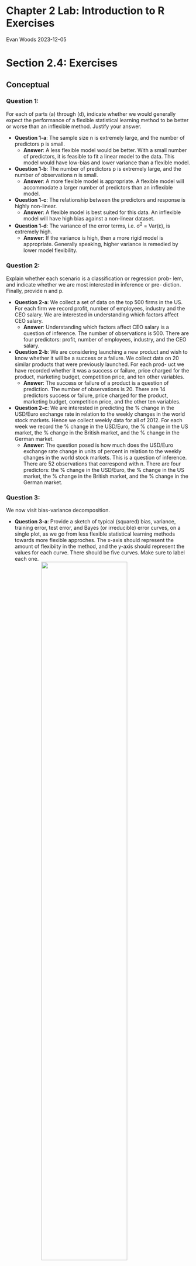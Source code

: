 Chapter 2 Lab: Introduction to R Exercises
================
Evan Woods
2023-12-05

# Section 2.4: Exercises

## Conceptual

### Question 1:

For each of parts (a) through (d), indicate whether we would generally
expect the performance of a flexible statistical learning method to be
better or worse than an inflexible method. Justify your answer.

- **Question 1-a**: The sample size n is extremely large, and the number
  of predictors p is small.
  - **Answer**: A less flexible model would be better. With a small
    number of predictors, it is feasible to fit a linear model to the
    data. This model would have low-bias and lower variance than a
    flexible model.
- **Question 1-b**: The number of predictors p is extremely large, and
  the number of observations n is small.
  - **Answer**: A more flexible model is appropriate. A flexible model
    will accommodate a larger number of predictors than an inflexible
    model.
- **Question 1-c**: The relationship between the predictors and response
  is highly non-linear.
  - **Answer**: A flexible model is best suited for this data. An
    inflexible model will have high bias against a non-linear dataset.
- **Question 1-d**: The variance of the error terms, i.e. σ<sup>2</sup>
  = Var(ε), is extremely high.
  - **Answer**: If the variance is high, then a more rigid model is
    appropriate. Generally speaking, higher variance is remedied by
    lower model flexibility.

### Question 2:

Explain whether each scenario is a classification or regression prob-
lem, and indicate whether we are most interested in inference or pre-
diction. Finally, provide n and p.

- **Question 2-a**: We collect a set of data on the top 500 firms in the
  US. For each firm we record profit, number of employees, industry and
  the CEO salary. We are interested in understanding which factors
  affect CEO salary.
  - **Answer**: Understanding which factors affect CEO salary is a
    question of inference. The number of observations is 500. There are
    four predictors: profit, number of employees, industry, and the CEO
    salary.
- **Question 2-b**: We are considering launching a new product and wish
  to know whether it will be a success or a failure. We collect data on
  20 similar products that were previously launched. For each prod- uct
  we have recorded whether it was a success or failure, price charged
  for the product, marketing budget, competition price, and ten other
  variables.
  - **Answer**: The success or failure of a product is a question of
    prediction. The number of observations is 20. There are 14
    predictors success or failure, price charged for the product,
    marketing budget, competition price, and the other ten variables.
- **Question 2-c**: We are interested in predicting the % change in the
  USD/Euro exchange rate in relation to the weekly changes in the world
  stock markets. Hence we collect weekly data for all of 2012. For each
  week we record the % change in the USD/Euro, the % change in the US
  market, the % change in the British market, and the % change in the
  German market.
  - **Answer**: The question posed is how much does the USD/Euro
    exchange rate change in units of percent in relation to the weekly
    changes in the world stock markets. This is a question of inference.
    There are 52 observations that correspond with n. There are four
    predictors: the % change in the USD/Euro, the % change in the US
    market, the % change in the British market, and the % change in the
    German market.

### Question 3:

We now visit bias-variance decomposition.

- **Question 3-a**: Provide a sketch of typical (squared) bias,
  variance, training error, test error, and Bayes (or irreducible) error
  curves, on a single plot, as we go from less flexible statistical
  learning methods towards more flexible approches. The x-axis should
  represent the amount of flexibiity in the method, and the y-axis
  should represent the values for each curve. There should be five
  curves. Make sure to label each one.
  <img src="Lab_2_Introduction_to_R_Exercises_files/figure-gfm/unnamed-chunk-1-1.png" width="70%" style="display: block; margin: auto;" />

- **Question 3-b**: Explain why each of the five curves has the shape
  displayed in part (a).

  - **Answer**: Bayes (irreducible) error curves are typically
    horizontal at the base of test error. This is because irreducible
    error is irreducible due to observations that are not transparently
    accounted for in the dataset or because there is variation that is
    irreducible. The test error will never be able to minimize beyond
    this line, so the irreducible error is located at the base of the
    test error. As flexibility increases, variance will increase as
    well. This results in an increasing exponential curve as shown in
    the figure above. As the model becomes less flexible, the bias will
    increase. This is because if the data is non-linear, then a linear
    model will never fit all the data appropriately. The training error
    will typically diminish, but the test error may increase in the
    presence of variance or bias.

### Question 4:

You will now think of real-life applications for statistical learning.

- **Question 4-a**: Describe three real-life applications in which
  *classification* might be useful. Describe the response, as well as
  the predictors. Is the goal of each applications inference or
  prediction? Explain your answer.
  - **Answer**:

  1.  Classifying a sample of brain tissue as cancerous or
      non-cancerous. The response is cancerous or non-cancerous. The
      predictors are labeled images of brain tissue. The goal of this
      application is prediction. This is useful because labeled images
      of brain tissue can then be used as a training set to detect
      cancer in sample images of brain tissue that have yet to be
      labeled. Because this is not a question of the relationship
      between any specific feature and the response, this is a question
      of prediction.
  2.  Classifying EEG signals as thoughtful commands. The response is
      the intended command. The predictors are each of the individual
      EEG time-series signals. The goal of this application is to
      predict the intent of a person’s thoughts in order to classify
      groups of signals as potential actions before executing an action
      based on what the user is thinking. This is a question of
      prediction because the topic is predicting a class of intent based
      upon an input time-series signal.
  3.  Classifying patterns of neural activity as associated with a
      particular movement. The response is the movement of a limb. The
      predictor are the EEG signals. This is a question of “What is the
      relationship between neural activity and the movement of a limb?”.
      This is a question of inference because it is seeking to
      understand the relationship between the movement of the body and
      signals from an EEG rather than make a prediction on whether or
      not a limb moved.
- **Question 4-b**: Describe three real-life applications in which
  regression might be useful. Describe the response, as well as the
  predictors. Is the goal of each application inference or prediction?
  Explain your answer.
  - **Answer**:

  1.  Regression might be useful in prediction of the price of a stock
      tomorrow. The response is the price of the stock. The predictors
      are the historical prices of the stock. The goal is a prediction
      of the stock price tomorrow.
  2.  Regression might be useful in prediction of the temperature
      tomorrow. The response is the temperature tomorrow. The predictors
      are historical temperatures. The goal of this application is
      prediction because the actual numerical value of temperature is
      being predicted.
  3.  Regression might be useful in prediction of an EEG signal. The
      response is the next data point of an EEG signal. The predictors
      are the historical data points of the EEG signal. The goal of this
      application is prediction because we are attempting to predict the
      value of the next data point within a time-series EEG signal. This
      is not a question of what is the relationship between the
      predictors and the response, and therefore it is a question of
      prediction rather than inference.
- **Question 4-c**: Describe three real-life applications in which
  *cluster* *analysis* might be useful.
  - **Answer**:

  1.  Cluster analysis might be useful when you need to cluster groups
      of customers by features.
  2.  Cluster analysis might be useful when you need to cluster samples
      of cancerous tissue given a gene expression.
  3.  Cluster analysis might be useful when identifying the geographic
      origin of a person based on their genes.

### Question 5:

What are the advantages and disadvantages of a very flexible (versus a
less flexible) approach for regression or classification? Under what
circumstances might a more flexible approach be preferred to a less
flexible approach? When might a less flexible approach be preferred?

- **Answer**: A flexible approach for regression or classification will
  allow a model to fit on data that is non-linear. If there is a
  linearity in the dataset, then fitting a linear model will result in
  bias error. however, a model that is too flexible will overfit onto
  the dataset. This results in high variance as the model is not general
  enough to handle changes in the data without generating predictions
  that are highly inaccurate. A less flexible approch is preferred when
  the data has a linear form. Fitting a flexible model to a linear
  dataset may result in higher variance than fitting a linear model to
  the same dataset.

### Question 6:

Describe the differences between a parametric and a non-parametric
statistical learning approach. What are the advantages of a parametric
approach to regression or classification (as opposed to a non-parametric
approach)? What are its disadvantages?

- **Answer**: A parametric approach estimates the coefficients of an
  assumed model. A non-parametric statistical learning approach does not
  assume a model and instead fits a spline directly to the data. Only
  the smoothness of the spline is modified in non-parametric statistical
  learning.

### Question 7:

The table below provides a training data set containing six
observations, three predictors, and one qualitative response variable.
Suppose we wish to use this data set to make a prediction ofr Y when
X<sub>1</sub> = X<sub>2</sub> = X<sub>3</sub> = 0

- **Question 7-a**: Compute the Euclidean distance between each
  observation and the test point, X<sub>1</sub> = X<sub>2</sub> =
  X<sub>3</sub> = 0.
  - **Answer**:

<!-- -->

    ## [1] 3.000000 2.000000 3.162278 2.236068 1.414214 1.732051

- **Question 7-b**: What is our prediction with K = 1? Why?
  - **Answer**: The prediction when K = 1 is “Green”. “Green” is the
    value of the closest point (observation 5) to the test point.
- **Question 7-c**: What is our prediction with K = 3? Why?
  - **Answer**: The prediction when K = 3 is “Red”. The values of the
    dependent variables of the three closest points (observations 5, 6,
    & 2 respectively) are “Green”, “Red”, “Red”. There is a 2/3
    probability that the value is “Red” given these three closest
    observations to the test point.
- **Question 7-d**: If the Bayes decision boundary in this problem is
  highly non-linear, then would we expect the *best* value for K to be
  large or small? Why?
  - **Answer**: Given a highly non-linear Bayes decision boundary, I
    expect the *best* value for K to be small. Small values of K allow
    for K to be more flexible which allow the adaptation of non-linear
    data. Larger values of K become more rigid and produce decision
    boundaries that are closer to being linear.

## Applied

### Question 8:

- **Question 8-a**: Use the read.csv() function to read the data into R.
  Call the loaded data college. Make sure that you have the directory
  set to the correct location for the data.
  - **Answer**:

``` r
college <- ISLR2::College
```

- **Question 8-b**: Look at the data using the View() function.
  - **Answer**:

``` r
View(college)
```

- **Question 8-c-i**: Use the summary() function to produce a numerical
  summary of the variables in the data set.
  - **Answer**:

``` r
summary(college)
```

    ##  Private        Apps           Accept          Enroll       Top10perc    
    ##  No :212   Min.   :   81   Min.   :   72   Min.   :  35   Min.   : 1.00  
    ##  Yes:565   1st Qu.:  776   1st Qu.:  604   1st Qu.: 242   1st Qu.:15.00  
    ##            Median : 1558   Median : 1110   Median : 434   Median :23.00  
    ##            Mean   : 3002   Mean   : 2019   Mean   : 780   Mean   :27.56  
    ##            3rd Qu.: 3624   3rd Qu.: 2424   3rd Qu.: 902   3rd Qu.:35.00  
    ##            Max.   :48094   Max.   :26330   Max.   :6392   Max.   :96.00  
    ##    Top25perc      F.Undergrad     P.Undergrad         Outstate    
    ##  Min.   :  9.0   Min.   :  139   Min.   :    1.0   Min.   : 2340  
    ##  1st Qu.: 41.0   1st Qu.:  992   1st Qu.:   95.0   1st Qu.: 7320  
    ##  Median : 54.0   Median : 1707   Median :  353.0   Median : 9990  
    ##  Mean   : 55.8   Mean   : 3700   Mean   :  855.3   Mean   :10441  
    ##  3rd Qu.: 69.0   3rd Qu.: 4005   3rd Qu.:  967.0   3rd Qu.:12925  
    ##  Max.   :100.0   Max.   :31643   Max.   :21836.0   Max.   :21700  
    ##    Room.Board       Books           Personal         PhD        
    ##  Min.   :1780   Min.   :  96.0   Min.   : 250   Min.   :  8.00  
    ##  1st Qu.:3597   1st Qu.: 470.0   1st Qu.: 850   1st Qu.: 62.00  
    ##  Median :4200   Median : 500.0   Median :1200   Median : 75.00  
    ##  Mean   :4358   Mean   : 549.4   Mean   :1341   Mean   : 72.66  
    ##  3rd Qu.:5050   3rd Qu.: 600.0   3rd Qu.:1700   3rd Qu.: 85.00  
    ##  Max.   :8124   Max.   :2340.0   Max.   :6800   Max.   :103.00  
    ##     Terminal       S.F.Ratio      perc.alumni        Expend     
    ##  Min.   : 24.0   Min.   : 2.50   Min.   : 0.00   Min.   : 3186  
    ##  1st Qu.: 71.0   1st Qu.:11.50   1st Qu.:13.00   1st Qu.: 6751  
    ##  Median : 82.0   Median :13.60   Median :21.00   Median : 8377  
    ##  Mean   : 79.7   Mean   :14.09   Mean   :22.74   Mean   : 9660  
    ##  3rd Qu.: 92.0   3rd Qu.:16.50   3rd Qu.:31.00   3rd Qu.:10830  
    ##  Max.   :100.0   Max.   :39.80   Max.   :64.00   Max.   :56233  
    ##    Grad.Rate     
    ##  Min.   : 10.00  
    ##  1st Qu.: 53.00  
    ##  Median : 65.00  
    ##  Mean   : 65.46  
    ##  3rd Qu.: 78.00  
    ##  Max.   :118.00

- **Question 8-c-ii**: Use the pair() function to produce a scatterplot
  matrix of the first ten columns or variables of the data. Recall that
  you can reference the first ten columns of a matrix A using A\[,1:10\]
  - **Answer**:

<img src="Lab_2_Introduction_to_R_Exercises_files/figure-gfm/unnamed-chunk-7-1.png" width="70%" style="display: block; margin: auto;" />

- **Question 8-c-iii**: Use the plot() function to produce side-by-side
  boxplots of Outstate versus Private
  - **Answer**:

<img src="Lab_2_Introduction_to_R_Exercises_files/figure-gfm/unnamed-chunk-8-1.png" width="70%" style="display: block; margin: auto;" />

- **Question 8-c-iv**:
  - **Answer**:

<!-- -->

    ##  No Yes 
    ## 699  78

- **Question 8-c-v**: Use the hist() function to produce histograms with
  differing numbers of bins for a few of the quantitative variables. You
  may find the command par(mfrow = c(2, 2)) useful: it will divide the
  print window into four regions so that four plots can be made
  simultaneously. Modifying the arguments to this function will divide
  the screen in other ways.
  - **Answer**:

<img src="Lab_2_Introduction_to_R_Exercises_files/figure-gfm/unnamed-chunk-10-1.png" width="70%" style="display: block; margin: auto;" /><img src="Lab_2_Introduction_to_R_Exercises_files/figure-gfm/unnamed-chunk-10-2.png" width="70%" style="display: block; margin: auto;" /><img src="Lab_2_Introduction_to_R_Exercises_files/figure-gfm/unnamed-chunk-10-3.png" width="70%" style="display: block; margin: auto;" /><img src="Lab_2_Introduction_to_R_Exercises_files/figure-gfm/unnamed-chunk-10-4.png" width="70%" style="display: block; margin: auto;" />

- **Question 8-c-vi**: Continue exploring the data, and provide a brief
  summary of what you discover.
  - **Answer**: It appears that, most often, approximately 70% of
    faculty have PhD Degrees & approximately 90% of faculty have
    terminal degrees.

<img src="Lab_2_Introduction_to_R_Exercises_files/figure-gfm/unnamed-chunk-11-1.png" width="70%" style="display: block; margin: auto;" /><img src="Lab_2_Introduction_to_R_Exercises_files/figure-gfm/unnamed-chunk-11-2.png" width="70%" style="display: block; margin: auto;" />
\### Question 9: This exercise involves the Auto data set studied in the
lab. Make sure that the missing values have been removed from the data.

- **Question 9-a**: Which of the predictors are quantitative, and which
  are qualitative?
  - **Answer**: Quantitative predictors include mpg, cylinders,
    displacement, horsepower, weight, acceleration, & year. Qualitative
    predictors include the origin and name.
- **Question 9-b**: What is the *range* of each quantitative predictor?
  You can answer this using the range() function.
  - **Answer**:

``` r
range_all_quant <- function(df) {
    for (i in seq_along(df)){
      current_var <- df[[i]]
      if (is.numeric(current_var)) {
        current_var_name <- names(df[i])
        cat(sprintf("%s range: \n", current_var_name))
        cat(sprintf("%0.2f", range(df[[i]])))
        cat("\n\n")
      }
    }
}

range_all_quant(Auto)
```

    ## mpg range: 
    ## 9.00 46.60
    ## 
    ## cylinders range: 
    ## 3.00 8.00
    ## 
    ## displacement range: 
    ## 68.00 455.00
    ## 
    ## horsepower range: 
    ## 46.00 230.00
    ## 
    ## weight range: 
    ## 1613.00 5140.00
    ## 
    ## acceleration range: 
    ## 8.00 24.80
    ## 
    ## year range: 
    ## 70.00 82.00
    ## 
    ## origin range: 
    ## 1.00 3.00

- **Question 9-c**: What is the mean and standard deviation of each
  predictor?
  - **Answer**:

``` r
mean_sd_quant <- function(var_name, var) {
  cat(sprintf("%s:\n", var_name))
  cat(sprintf("Mean: %0.2f\nStandard Deviation: %0.2f\n\n", mean(var), sd(var)))
}
```

``` r
for (i in seq_along(Auto)){
  current_var <- Auto[[i]]
  if (is.numeric(current_var)) {
    current_var_name <- names(Auto[i])
    mean_sd_quant(current_var_name, current_var)
  }
}
```

    ## mpg:
    ## Mean: 23.45
    ## Standard Deviation: 7.81
    ## 
    ## cylinders:
    ## Mean: 5.47
    ## Standard Deviation: 1.71
    ## 
    ## displacement:
    ## Mean: 194.41
    ## Standard Deviation: 104.64
    ## 
    ## horsepower:
    ## Mean: 104.47
    ## Standard Deviation: 38.49
    ## 
    ## weight:
    ## Mean: 2977.58
    ## Standard Deviation: 849.40
    ## 
    ## acceleration:
    ## Mean: 15.54
    ## Standard Deviation: 2.76
    ## 
    ## year:
    ## Mean: 75.98
    ## Standard Deviation: 3.68
    ## 
    ## origin:
    ## Mean: 1.58
    ## Standard Deviation: 0.81

- **Question 9-d**: Now remove the 10th through 85th observations. What
  is the range, mean, and standard deviation of each predictor in the
  subset of the data that remains?
  - **Answer**:

``` r
  auto_small <- Auto[-c(10:85),]
```

``` r
range_mean_sd_all_quant <- function(df) {
    for (i in seq_along(df)){
      current_var <- df[[i]]
      if (is.numeric(current_var)) {
        current_var_name <- names(df[i])
        cat(sprintf("%s range: \n", current_var_name))
        cat(sprintf("%0.2f", range(df[[i]])))
        
        cat("\n\n")
        cat(sprintf("%s mean: \n", current_var_name))
        cat(sprintf("%0.2f", mean(df[[i]])))
        
        cat("\n\n")
        cat(sprintf("%s sd: \n", current_var_name))
        cat(sprintf("%0.2f", sd(df[[i]])))
        cat("\n\n")
      }
    }
}
range_mean_sd_all_quant(auto_small)
```

    ## mpg range: 
    ## 11.00 46.60
    ## 
    ## mpg mean: 
    ## 24.40
    ## 
    ## mpg sd: 
    ## 7.87
    ## 
    ## cylinders range: 
    ## 3.00 8.00
    ## 
    ## cylinders mean: 
    ## 5.37
    ## 
    ## cylinders sd: 
    ## 1.65
    ## 
    ## displacement range: 
    ## 68.00 455.00
    ## 
    ## displacement mean: 
    ## 187.24
    ## 
    ## displacement sd: 
    ## 99.68
    ## 
    ## horsepower range: 
    ## 46.00 230.00
    ## 
    ## horsepower mean: 
    ## 100.72
    ## 
    ## horsepower sd: 
    ## 35.71
    ## 
    ## weight range: 
    ## 1649.00 4997.00
    ## 
    ## weight mean: 
    ## 2935.97
    ## 
    ## weight sd: 
    ## 811.30
    ## 
    ## acceleration range: 
    ## 8.50 24.80
    ## 
    ## acceleration mean: 
    ## 15.73
    ## 
    ## acceleration sd: 
    ## 2.69
    ## 
    ## year range: 
    ## 70.00 82.00
    ## 
    ## year mean: 
    ## 77.15
    ## 
    ## year sd: 
    ## 3.11
    ## 
    ## origin range: 
    ## 1.00 3.00
    ## 
    ## origin mean: 
    ## 1.60
    ## 
    ## origin sd: 
    ## 0.82

- **Question 9-e**: Using the full data set, investigate the predictors
  graphically, using scatterplots or other tools of your choice. Create
  plots highlighting the relationships among the predictors. Comment on
  your findings.
  - **Answer**:

The mean mpg of cars in the auto dataset is 23.45 mpg. The max mpg in
this dataset is approximately 49 mpg. The minimum mpg is 9 mpg. The
greatest number of vehicles have a mpg of approximately 35 mpg.

The most common number of cylinders is 4. The most common is also the
least number of cylinders. The most number of cylinders is 8.

The most common engine displacement is approximately 105 cubic inches.
The largest engine has a displacement of 455 cubic inches. The smallest
engine size is 64 cubic inches. The average engine size is 151 cubic
inches.

The most common horsepower is 84hp. The greatest horsepower is 230hp.
The smallest horsepower is 46hp. The average horsepower is 93.5hp.

The most common vehicle weight is 2306.75 lbs. The lightest vehicle is
1613 lbs. The heaviest vehicle is 5140 lbs. The average vehicle weight
is 2803.5 lbs.

The fastest 0 - 60 acceleration is 8 seconds. The slowest 0 - 60
acceleration is 24.8 seconds. The average 0 - 60 acceleration is 15.5
seconds. The most frequent 0 - 60 acceleration is approximately 14.75.

The newest car is from 1982. The oldest car is from 1970. The average
year of a car is 1976. The most frequent year is 1973.

There is a negative correlation between the response miles per gallon
and the predictors cylinders, engine displacement, vehicle weight, and
horspower. There is a positive correlation between the response variable
miles per gallon and the predictors acceleration and year. The strongest
absolute value of a correlation is between weight and miles per gallon.
The weakest absolute value correlation is between miles per gallon and
acceleration.

``` r
# ???
plot_quantitative_summary_hist_freq_box <- function(df, titles, x_axis_titles, custom_scale, sample_point, sample_df) {
  for (i in seq_along(df)) {
    # print(i)
    current_var_name <- names(df[i])
    current_var <- df[[i]]
    # print(current_var_name)
    if(is.numeric(current_var)) {
        if (custom_scale && !sample_point) {
            summary_plot <- ggplot(df) + 
                geom_histogram(aes(current_var), color = "white", fill = "lightblue", bins = 25) + 
                geom_freqpoly(aes(current_var), color = "darkblue", bins = 25) + 
                theme_linedraw() + 
                geom_boxplot(aes(current_var), color = "darkblue", fill = "lightblue") + 
                labs(
                  title = titles[[i]], 
                  x = x_axis_titles[[i]], 
                  subtitle = sprintf("Min:%0.2f\nQ1: %0.2f\nIQR: %0.2f\nQ3: %0.2f\nMax: %0.2f\nMedian: %0.2f\nμ: %0.2f\nσ: %0.2f\n", 
                                     summary(current_var)["Min."], 
                                     summary(current_var)["1st Qu."], 
                                     IQR(current_var),
                                     summary(current_var)["3rd Qu."], 
                                     summary(current_var)["Max."],
                                     median(current_var),
                                     median(current_var),
                                     sd(current_var)
                                     )) +
                scale_x_continuous(breaks = seq(min(current_var), max(current_var), by = round(sd(current_var)))) + 
                theme(plot.subtitle = element_text(size = 6))
        } else if(!custom_scale & !sample_point) {
            summary_plot <- ggplot(df) + 
                geom_histogram(aes(current_var), color = "white", fill = "lightblue", bins = 25) + 
                geom_freqpoly(aes(current_var), color = "darkblue", bins = 25) + 
                theme_linedraw() + 
                geom_boxplot(aes(current_var), color = "darkblue", fill = "lightblue") + 
                labs(
                  title = titles[[i]], 
                  x = x_axis_titles[[i]], 
                  subtitle = sprintf("Min:%0.2f\nQ1: %0.2f\nIQR: %0.2f\nQ3: %0.2f\nMax: %0.2f\nMedian: %0.2f\nμ: %0.2f\nσ: %0.2f\n", 
                                     summary(current_var)["Min."], 
                                     summary(current_var)["1st Qu."], 
                                     IQR(current_var),
                                     summary(current_var)["3rd Qu."], 
                                     summary(current_var)["Max."],
                                     median(current_var),
                                     median(current_var),
                                     sd(current_var)
                                     )) +
                theme(plot.subtitle = element_text(size = 6))
        } else if(sample_point & !custom_scale) {
            current_sample_var <- sample_df[[i]]
            current_sample_var_name <- names(sample_df[i])
            summary_plot <- ggplot(df) + 
                geom_histogram(aes(current_var), color = "white", fill = "lightblue", bins = 25) + 
                geom_freqpoly(aes(current_var), color = "darkblue", bins = 25) + 
                theme_linedraw() + 
                geom_boxplot(aes(current_var), color = "darkblue", fill = "lightblue") + 
                geom_point(aes(current_sample_var, 0), color = "red") +
                labs(
                  title = titles[[i]], 
                  x = x_axis_titles[[i]], 
                  subtitle = sprintf("Sample Point Value: %0.2f\nMin:%0.2f\nQ1: %0.2f\nIQR: %0.2f\nQ3: %0.2f\nMax: %0.2f\nMedian: %0.2f\nμ: %0.2f\nσ: %0.2f\n", 
                                     current_sample_var,
                                     summary(current_var)["Min."], 
                                     summary(current_var)["1st Qu."], 
                                     IQR(current_var),
                                     summary(current_var)["3rd Qu."], 
                                     summary(current_var)["Max."],
                                     median(current_var),
                                     median(current_var),
                                     sd(current_var)
                                     )) +
                theme(plot.subtitle = element_text(size = 6))
        } else if(sample_point & custom_scale) {
            current_sample_var <- sample_df[[i]]
            current_sample_var_name <- names(sample_df[i])
            summary_plot <- ggplot(df) + 
                geom_histogram(aes(current_var), color = "white", fill = "lightblue", bins = 25) + 
                geom_freqpoly(aes(current_var), color = "darkblue", bins = 25) + 
                theme_linedraw() + 
                geom_boxplot(aes(current_var), color = "darkblue", fill = "lightblue") + 
                geom_point(aes(current_sample_var, 0), color = "red") +
                labs(
                  title = titles[[i]], 
                  x = x_axis_titles[[i]], 
                  subtitle = sprintf("Sample Point Value: %0.2f\nMin:%0.2f\nQ1: %0.2f\nIQR: %0.2f\nQ3: %0.2f\nMax: %0.2f\nMedian: %0.2f\nμ: %0.2f\nσ: %0.2f\n", 
                                     current_sample_var,
                                     summary(current_var)["Min."], 
                                     summary(current_var)["1st Qu."], 
                                     IQR(current_var),
                                     summary(current_var)["3rd Qu."], 
                                     summary(current_var)["Max."],
                                     median(current_var),
                                     median(current_var),
                                     sd(current_var)
                                     )) +
                scale_x_continuous(breaks = seq(min(current_var), max(current_var), by = round(sd(current_var)))) + 
                theme(plot.subtitle = element_text(size = 6))
        } else {
            print("Error with sample_point & custom_scale selection")
        }

      print(summary_plot)
    }
  }
}
titles = c("Miles Per Gallon", "Cylinders", "Displacement", "Horsepower", "Weight", "Acceleration", "Year")
x_axis_titles = c("Miles Per Gallon", "Number of Cylinders", "Displacement", "Horsepower", "Weight", "Acceleration", "Year")
plot_quantitative_summary_hist_freq_box(Auto[,1:7], titles, x_axis_titles, custom_scale = TRUE, sample_point = FALSE, sample_df = NULL)
```

<img src="Lab_2_Introduction_to_R_Exercises_files/figure-gfm/unnamed-chunk-21-1.png" width="70%" style="display: block; margin: auto;" /><img src="Lab_2_Introduction_to_R_Exercises_files/figure-gfm/unnamed-chunk-21-2.png" width="70%" style="display: block; margin: auto;" /><img src="Lab_2_Introduction_to_R_Exercises_files/figure-gfm/unnamed-chunk-21-3.png" width="70%" style="display: block; margin: auto;" /><img src="Lab_2_Introduction_to_R_Exercises_files/figure-gfm/unnamed-chunk-21-4.png" width="70%" style="display: block; margin: auto;" /><img src="Lab_2_Introduction_to_R_Exercises_files/figure-gfm/unnamed-chunk-21-5.png" width="70%" style="display: block; margin: auto;" /><img src="Lab_2_Introduction_to_R_Exercises_files/figure-gfm/unnamed-chunk-21-6.png" width="70%" style="display: block; margin: auto;" /><img src="Lab_2_Introduction_to_R_Exercises_files/figure-gfm/unnamed-chunk-21-7.png" width="70%" style="display: block; margin: auto;" />

``` r
plot_quantitative_correlation_point <- function(df, titles, x_axis_titles, y_axis_titles, dependent_var) {
  dependent_var_data <- df[[dependent_var]]
  dependent_var_name <- names(df[dependent_var])
  for (i in seq_along(df)) {
    current_var_name <- names(df[i])
    if (identical(current_var_name, dependent_var)){
      next
    }
    current_var <- df[[i]]
    if(is.numeric(current_var)) {
      current_correlation <- correlate(current_var, dependent_var_data)
      summary_plot <- ggplot(df) + 
        geom_point(aes(current_var, dependent_var_data)) +
        geom_smooth(aes(current_var, dependent_var_data), color = "darkred", se = FALSE) + 
        theme_linedraw() + 
        labs(
          title = titles[[i]], 
          x = x_axis_titles[[i]], 
          y = y_axis_title,
          subtitle = sprintf("Correlation: %0.2f", current_correlation$x)) +
        # scale_x_continuous(breaks = seq(min(current_var), max(current_var))) + 
        theme(plot.subtitle = element_text(size = 8))
      
      print(summary_plot)
    }
  }
}
titles = c("", "Cylinders", "Displacement", "Horsepower", "Weight", "Acceleration", "Year")
x_axis_titles = c("", "Number of Cylinders", "Displacement", "Horsepower", "Weight", "Acceleration", "Year")
y_axis_title = c("Miles Per Gallon")
plot_quantitative_correlation_point(Auto[,1:7], titles, x_axis_titles, y_axis_title, "mpg")
```

<img src="Lab_2_Introduction_to_R_Exercises_files/figure-gfm/unnamed-chunk-23-1.png" width="70%" style="display: block; margin: auto;" /><img src="Lab_2_Introduction_to_R_Exercises_files/figure-gfm/unnamed-chunk-23-2.png" width="70%" style="display: block; margin: auto;" /><img src="Lab_2_Introduction_to_R_Exercises_files/figure-gfm/unnamed-chunk-23-3.png" width="70%" style="display: block; margin: auto;" /><img src="Lab_2_Introduction_to_R_Exercises_files/figure-gfm/unnamed-chunk-23-4.png" width="70%" style="display: block; margin: auto;" /><img src="Lab_2_Introduction_to_R_Exercises_files/figure-gfm/unnamed-chunk-23-5.png" width="70%" style="display: block; margin: auto;" /><img src="Lab_2_Introduction_to_R_Exercises_files/figure-gfm/unnamed-chunk-23-6.png" width="70%" style="display: block; margin: auto;" />

- **Question 9-f**: Suppose that you wish to predict gase mileage (mpg)
  on the basis of the other variables. Do your plots suggest that any of
  the other variables might be useful in predicting mpg? Justify your
  answer.
  - **Answer**: There is a strong negative correlation between the
    predictors weight and displacement and the response variable miles
    per gallon. There is a positive correlation between miles per gallon
    and year. These plots suggest that the engines may be more efficient
    over time or the weight of the cars may be lighter over time which
    have an effect on the miles per gallon. Furthermore, the engines may
    be less powerful (i.e. have less cylinders and less horsepower) over
    the years and therefore have less displacement and weight. This may
    yield more efficient engines that have higher efficiencies with
    respect to miles per gallon.

### Question 10:

This exercise involve the Boston housing data set.

- **Question 10-a**: To begin, load in the Boston data set. The Boston
  data set is part of the ISLR2 *library*. How many rows are in this
  data set? How many columns? What do the rows and columns represent?
  - **Answer**: There are 506 rows and 13 columns in the dataset. Each
    row represents one suburb of Boston. The columns include per capita
    crime rate by town, proportion of residential land zoned for lots
    over 25,000 sq.ft., the proportion of non-business acres per town,
    an indicator variable if ‘tract’ bounds the Charles River, the parts
    per 10 million of nitrogen oxides concentration, the average number
    of rooms per dwelling, the proportion of owner occupied units built
    prior to 1940. The weighted mean distances to five Boston employment
    centers, the index of accessibility to radial highways, the
    full-value property tax rate per \$10,000, the pupil-teacher ratio
    by town, the percent of the lower status of the population, and the
    median value of owner-occupied homes in the \$1000s.

``` r
library(ISLR2)
Boston
?Boston
```

``` r
print(sprintf("Number of rows: %0.0f" , nrow(Boston)))
```

    ## [1] "Number of rows: 506"

``` r
print(sprintf("Number of columns: %0.0f" , ncol(Boston)))
```

    ## [1] "Number of columns: 13"

- **Question 10-b**: Make pairwise scatterplots of the predictors
  (columns) in this data set. Describe your findings.
  - **Answer**: Per capita crime rate tends to increase with an increase
    in the percent of the lower status of the population and with an
    increase in higher proportions of homes built before 1940. Per
    capita crime rate also tends to increase with decreases in the
    median value of owner-occupied homes, the weighted mean distance to
    employment centers, and the average number of rooms per dwelling.
    Furthermore, there are impulses of increased crime rates with
    pupil-teacher ratios of approximately 20%, Full-value property tax
    rates per \$10,000 of approximately 675, with a proportion of
    non-retail business acres per town of approximately 18%, and
    nitrogen oxide concentrations of approximately 0.7.

``` r
titles = c("", "Crime Rate Vs. Proportion of Non-Retail Business Acres Per Town", "Crime Rate Vs. Nitrogen Oxide Concentration", "Crime Rate Vs. Average Number of Rooms Per Dwelling", "Crime Rate Vs. Age of Home", "Crime Rate Vs. Weighted Mean Distance to Employment Centers", "Crime Rate Vs. Full-Value Property Tax Rate Per $10,000", "Crime Rate Vs. Pupil-Teacher Ratio by Town", "Crime Rate Vs. Percent of Lower Status of the Population", "Crime Rate Vs. Median Value of Owner-Occupied Homes in $1000s")
x_axis_titles = c("", "Proportion of Non-Retail Business Acres Per Town", "Nitrogen Oxide Concentration", "Average Number of Rooms Per Dwelling", "Proportion of Owner-Occupied Units Built Before 1940", "Weighted Mean Distance to Employment Centers", "Full-Value Property Tax Rate Per $10,000", "Pupil-Teacher Ratio by Town", "Percent of Lower Status of the Population", "Median Value of Owner-Occupied Homes in $1000s")
y_axis_title = c("Per Capita Crime Rate By Town")
plot_quantitative_correlation_point(boston_sm_formatted, titles, x_axis_titles, y_axis_title, "crim")
```

<img src="Lab_2_Introduction_to_R_Exercises_files/figure-gfm/unnamed-chunk-29-1.png" width="70%" style="display: block; margin: auto;" /><img src="Lab_2_Introduction_to_R_Exercises_files/figure-gfm/unnamed-chunk-29-2.png" width="70%" style="display: block; margin: auto;" /><img src="Lab_2_Introduction_to_R_Exercises_files/figure-gfm/unnamed-chunk-29-3.png" width="70%" style="display: block; margin: auto;" /><img src="Lab_2_Introduction_to_R_Exercises_files/figure-gfm/unnamed-chunk-29-4.png" width="70%" style="display: block; margin: auto;" /><img src="Lab_2_Introduction_to_R_Exercises_files/figure-gfm/unnamed-chunk-29-5.png" width="70%" style="display: block; margin: auto;" /><img src="Lab_2_Introduction_to_R_Exercises_files/figure-gfm/unnamed-chunk-29-6.png" width="70%" style="display: block; margin: auto;" /><img src="Lab_2_Introduction_to_R_Exercises_files/figure-gfm/unnamed-chunk-29-7.png" width="70%" style="display: block; margin: auto;" /><img src="Lab_2_Introduction_to_R_Exercises_files/figure-gfm/unnamed-chunk-29-8.png" width="70%" style="display: block; margin: auto;" /><img src="Lab_2_Introduction_to_R_Exercises_files/figure-gfm/unnamed-chunk-29-9.png" width="70%" style="display: block; margin: auto;" />

- **Question 10-c**: Are any of the predictors associated with per
  capita crime rate? If so, explain the relationship.
  - **Answer**: Per capita crime rate appears to associate with the
    median value of owner-occupied homes, the percent of lower status of
    the population, the weighted mean distance to employment centers,
    the proportion of owner-occupied units built before 1940, and the
    average number of rooms per dwelling. It appears that larger groups
    of lower status populations, homes that have less rooms, are less
    expensive, are closer to employment centers, and are older in age
    tend to have a trend with increased crime rates per capita.
- **Question 10-d**: Do any of the census tracts of Boston appear to
  have particularly high crime rates? Tax Rates? Pupil-teacher ratios?
  Comment on the range of each predictor.
  - **Answer**: There are two suburbs that are greater than 3 standard
    deviations above the mean crime rate. There is a suburb that is
    greater than 3 standard deviations above the mean full-value
    property-tax rate per \$10,000. There are no extreme outliers from
    the mean with respect to pupil-teacher ratios. The crime rates per
    capita range from 0.02% to 8.98%. The tax-rates range from 198
    to 666. The pupil-teacher ratios range from 13.60 to 20.20.

``` r
boston_sm_tract_crime_rate <- Boston %>% filter(chas == 1)

plot_quantitative_summary_hist_freq_box_singular <- function(df, var_name, title, x_axis_title) {
    current_var_name <- names(df[var_name])
    current_var <- df[[var_name]]
    summary_plot <- ggplot(df) + 
        geom_histogram(aes(current_var), color = "white", fill = "lightblue", bins = 25) + 
        geom_freqpoly(aes(current_var), color = "darkblue", bins = 25) + 
        theme_linedraw() + 
        geom_boxplot(aes(current_var), color = "darkblue", fill = "lightblue") + 
        labs(
          title = title, 
          x = x_axis_title, 
          subtitle = sprintf("Min:%0.2f\nQ1: %0.2f\nIQR: %0.2f\nQ3: %0.2f\nMax: %0.2f\nMedian: %0.2f\nμ: %0.2f\nσ: %0.2f\n", 
                             summary(current_var)["Min."], 
                             summary(current_var)["1st Qu."], 
                             IQR(current_var),
                             summary(current_var)["3rd Qu."], 
                             summary(current_var)["Max."],
                             median(current_var),
                             median(current_var),
                             sd(current_var)
                             )) +
        theme(plot.subtitle = element_text(size = 6))
    print(summary_plot)
}
```

<img src="Lab_2_Introduction_to_R_Exercises_files/figure-gfm/unnamed-chunk-31-1.png" width="70%" style="display: block; margin: auto;" />

<img src="Lab_2_Introduction_to_R_Exercises_files/figure-gfm/unnamed-chunk-32-1.png" width="70%" style="display: block; margin: auto;" />
<img src="Lab_2_Introduction_to_R_Exercises_files/figure-gfm/unnamed-chunk-33-1.png" width="70%" style="display: block; margin: auto;" />

- **Question 10-e**: How many of the census tracts in this data set
  bound the Charles river?
  - **Answer**:

``` r
print(sprintf("%0.0f tracts in this data set bound the Charles river.", nrow(boston_sm_tract_crime_rate)))
```

    ## [1] "35 tracts in this data set bound the Charles river."

- **Question 10-f**: What is the median pupil-teacher ratio among the
  towns in this data set?
  - **Answer**:

``` r
print(sprintf("%0.0f is the median pupil-teacher ratio among the towns in this data set.", median(Boston$ptratio)))
```

    ## [1] "19 is the median pupil-teacher ratio among the towns in this data set."

- **Question 10-g**: Which census tract of Boston has lowest median
  value of owner- occupied homes? What are the values of the other
  predictors for that census tract, and how do those values compare to
  the overall ranges for those predictors? Comment on your findings.
  - **Answer**:

The tract that has the lowest median value of owner-occupied homes has a
per capita crime rate that is greater than the minimum per capita crime
rate, but less than Q1 of the IQR of the per capita crime rate overall.

This tract is in alignment with the most frequent (0) proportion of
residential land zoned for lots over 25,000 sq. ft.

This tract is greater than the 3rd Quartile of the IQR of the overall
proportion of non-retail business acres per town. This tract is less
than the maximum of this overall proportion.

This tract is the greatest nitrogen oxide concentration of the overall
nitrogen oxide concentrations.

This tract is midway between lower limit of 1.5 times the IQR and the
1st quartile with respect to the overall average number of rooms per
dwelling.

This tract is grouped with the largest proportion of owner-occupied
units built before 1940.

This tract is grouped with the penultimate closest weighted mean
distance to employment centers.

This tract is within one standard deviation of the mean of the
Full-Property Tax Rate Per \$10,000. It is binned with at least 50 other
suburbs.

This tract is amongst the lowest pupil teacher ratios at 14.7. The
overall values of pupil teacher ratios extend from a minimum of 12.6 to
a maximum of 22.

This tract is among the larger percent of lower status of the population
with a value of 26.82%. Overall values range from a minimum of 1.73% to
a maximum of 37.97%.

This tract is among the least expensive owner-occupied homes with a
value of 13.4 thousand dollars. The overall minimum and maximum of the
median value of owner-occupied homes in the \$1000s are 5 and 50
respectively.

The following plots show the suburb with the lowest median value of
owner-occupied homes.

<img src="Lab_2_Introduction_to_R_Exercises_files/figure-gfm/unnamed-chunk-38-1.png" width="70%" style="display: block; margin: auto;" /><img src="Lab_2_Introduction_to_R_Exercises_files/figure-gfm/unnamed-chunk-38-2.png" width="70%" style="display: block; margin: auto;" /><img src="Lab_2_Introduction_to_R_Exercises_files/figure-gfm/unnamed-chunk-38-3.png" width="70%" style="display: block; margin: auto;" /><img src="Lab_2_Introduction_to_R_Exercises_files/figure-gfm/unnamed-chunk-38-4.png" width="70%" style="display: block; margin: auto;" /><img src="Lab_2_Introduction_to_R_Exercises_files/figure-gfm/unnamed-chunk-38-5.png" width="70%" style="display: block; margin: auto;" /><img src="Lab_2_Introduction_to_R_Exercises_files/figure-gfm/unnamed-chunk-38-6.png" width="70%" style="display: block; margin: auto;" /><img src="Lab_2_Introduction_to_R_Exercises_files/figure-gfm/unnamed-chunk-38-7.png" width="70%" style="display: block; margin: auto;" /><img src="Lab_2_Introduction_to_R_Exercises_files/figure-gfm/unnamed-chunk-38-8.png" width="70%" style="display: block; margin: auto;" /><img src="Lab_2_Introduction_to_R_Exercises_files/figure-gfm/unnamed-chunk-38-9.png" width="70%" style="display: block; margin: auto;" /><img src="Lab_2_Introduction_to_R_Exercises_files/figure-gfm/unnamed-chunk-38-10.png" width="70%" style="display: block; margin: auto;" /><img src="Lab_2_Introduction_to_R_Exercises_files/figure-gfm/unnamed-chunk-38-11.png" width="70%" style="display: block; margin: auto;" />

- **Question 10-h**: In this data set, how many of the census tracts
  average more than seven rooms per dwelling? More than eight rooms per
  dwelling? Comment on the census tracts that average more than eight
  rooms per dwelling.
  - **Answer**:

<!-- -->

    ## [1] "In this data set, there are 8 census tracts that average more than 7 rooms per dwelling"

    ## [1] "In this data set, there are 2 census tracts that average more than 8 rooms per dwelling"

Both tracts are greater than the averages for the proportion of
non-retail business acres per town, nitrogen oxygen concentration,
average number of rooms per dwelling, the proportion of owner-occupied
units built before 1940, the full-value property tax rate per \$10,000,
and the median value of owner-occupied homes in the \$1000s.

Similarly, both tracts are less than the averages for the per capita
crime rate by town, the proportion of residential land zoned for lots
over 25,000 sq.ft., the weighted mean distance to employment centers,
and the percent of lower status of the population.

The tracts only differ with respect to the overall average of the
pupil-teacher ratio by town where one tract is less than average and the
other tract is greater.

Plots of the individual tracts with respect to the overall data in the
Boston data set are viewable below.

``` r
# Plots Referring To The First Tract Greater Than 8 Rooms:
```

<img src="Lab_2_Introduction_to_R_Exercises_files/figure-gfm/unnamed-chunk-42-1.png" width="70%" style="display: block; margin: auto;" /><img src="Lab_2_Introduction_to_R_Exercises_files/figure-gfm/unnamed-chunk-42-2.png" width="70%" style="display: block; margin: auto;" /><img src="Lab_2_Introduction_to_R_Exercises_files/figure-gfm/unnamed-chunk-42-3.png" width="70%" style="display: block; margin: auto;" /><img src="Lab_2_Introduction_to_R_Exercises_files/figure-gfm/unnamed-chunk-42-4.png" width="70%" style="display: block; margin: auto;" /><img src="Lab_2_Introduction_to_R_Exercises_files/figure-gfm/unnamed-chunk-42-5.png" width="70%" style="display: block; margin: auto;" /><img src="Lab_2_Introduction_to_R_Exercises_files/figure-gfm/unnamed-chunk-42-6.png" width="70%" style="display: block; margin: auto;" /><img src="Lab_2_Introduction_to_R_Exercises_files/figure-gfm/unnamed-chunk-42-7.png" width="70%" style="display: block; margin: auto;" /><img src="Lab_2_Introduction_to_R_Exercises_files/figure-gfm/unnamed-chunk-42-8.png" width="70%" style="display: block; margin: auto;" /><img src="Lab_2_Introduction_to_R_Exercises_files/figure-gfm/unnamed-chunk-42-9.png" width="70%" style="display: block; margin: auto;" /><img src="Lab_2_Introduction_to_R_Exercises_files/figure-gfm/unnamed-chunk-42-10.png" width="70%" style="display: block; margin: auto;" /><img src="Lab_2_Introduction_to_R_Exercises_files/figure-gfm/unnamed-chunk-42-11.png" width="70%" style="display: block; margin: auto;" />

``` r
# Plots Referring To The Second Tract Greater Than 8 Rooms:
```

<img src="Lab_2_Introduction_to_R_Exercises_files/figure-gfm/unnamed-chunk-44-1.png" width="70%" style="display: block; margin: auto;" /><img src="Lab_2_Introduction_to_R_Exercises_files/figure-gfm/unnamed-chunk-44-2.png" width="70%" style="display: block; margin: auto;" /><img src="Lab_2_Introduction_to_R_Exercises_files/figure-gfm/unnamed-chunk-44-3.png" width="70%" style="display: block; margin: auto;" /><img src="Lab_2_Introduction_to_R_Exercises_files/figure-gfm/unnamed-chunk-44-4.png" width="70%" style="display: block; margin: auto;" /><img src="Lab_2_Introduction_to_R_Exercises_files/figure-gfm/unnamed-chunk-44-5.png" width="70%" style="display: block; margin: auto;" /><img src="Lab_2_Introduction_to_R_Exercises_files/figure-gfm/unnamed-chunk-44-6.png" width="70%" style="display: block; margin: auto;" /><img src="Lab_2_Introduction_to_R_Exercises_files/figure-gfm/unnamed-chunk-44-7.png" width="70%" style="display: block; margin: auto;" /><img src="Lab_2_Introduction_to_R_Exercises_files/figure-gfm/unnamed-chunk-44-8.png" width="70%" style="display: block; margin: auto;" /><img src="Lab_2_Introduction_to_R_Exercises_files/figure-gfm/unnamed-chunk-44-9.png" width="70%" style="display: block; margin: auto;" /><img src="Lab_2_Introduction_to_R_Exercises_files/figure-gfm/unnamed-chunk-44-10.png" width="70%" style="display: block; margin: auto;" /><img src="Lab_2_Introduction_to_R_Exercises_files/figure-gfm/unnamed-chunk-44-11.png" width="70%" style="display: block; margin: auto;" />

